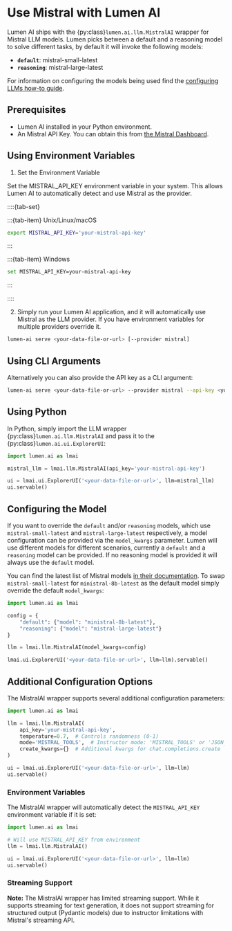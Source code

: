 # Use Mistral with Lumen AI

Lumen AI ships with the {py:class}`lumen.ai.llm.MistralAI` wrapper for Mistral LLM models. Lumen picks between a default and a reasoning model to solve different tasks, by default it will invoke the following models:

- **`default`**: mistral-small-latest
- **`reasoning`**: mistral-large-latest

For information on configuring the models being used find the [configuring LLMs how-to guide](configure.md).

## Prerequisites

- Lumen AI installed in your Python environment.
- An Mistral API Key. You can obtain this from [the Mistral Dashboard](https://console.mistral.ai/api-keys/).

## Using Environment Variables

1. Set the Environment Variable

Set the MISTRAL_API_KEY environment variable in your system. This allows Lumen AI to automatically detect and use Mistral as the provider.

::::{tab-set}

:::{tab-item} Unix/Linux/macOS
```bash
export MISTRAL_API_KEY='your-mistral-api-key'
```
:::

:::{tab-item} Windows
```bash
set MISTRAL_API_KEY=your-mistral-api-key
```
:::

::::

2. Simply run your Lumen AI application, and it will automatically use Mistral as the LLM provider. If you have environment variables for multiple providers override it.

```bash
lumen-ai serve <your-data-file-or-url> [--provider mistral]
```

## Using CLI Arguments

Alternatively you can also provide the API key as a CLI argument:

```bash
lumen-ai serve <your-data-file-or-url> --provider mistral --api-key <your-mistral-api-key>
```

## Using Python

In Python, simply import the LLM wrapper {py:class}`lumen.ai.llm.MistralAI` and pass it to the {py:class}`lumen.ai.ui.ExplorerUI`:

```python
import lumen.ai as lmai

mistral_llm = lmai.llm.MistralAI(api_key='your-mistral-api-key')

ui = lmai.ui.ExplorerUI('<your-data-file-or-url>', llm=mistral_llm)
ui.servable()
```

## Configuring the Model

If you want to override the `default` and/or `reasoning` models, which use `mistral-small-latest` and `mistral-large-latest` respectively, a model configuration can be provided via the `model_kwargs` parameter. Lumen will use different models for different scenarios, currently a `default` and a `reasoning` model can be provided. If no reasoning model is provided it will always use the `default` model.

You can find the latest list of Mistral models [in their documentation](https://docs.mistral.ai/getting-started/models/models_overview/). To swap `mistral-small-latest` for `ministral-8b-latest` as the default model simply override the default `model_kwargs`:

```python
import lumen.ai as lmai

config = {
    "default": {"model": "ministral-8b-latest"},
    "reasoning": {"model": "mistral-large-latest"}
}

llm = lmai.llm.MistralAI(model_kwargs=config)

lmai.ui.ExplorerUI('<your-data-file-or-url>', llm=llm).servable()
```

## Additional Configuration Options

The MistralAI wrapper supports several additional configuration parameters:

```python
import lumen.ai as lmai

llm = lmai.llm.MistralAI(
    api_key='your-mistral-api-key',
    temperature=0.7,  # Controls randomness (0-1)
    mode='MISTRAL_TOOLS',  # Instructor mode: 'MISTRAL_TOOLS' or 'JSON_SCHEMA'
    create_kwargs={}  # Additional kwargs for chat.completions.create
)

ui = lmai.ui.ExplorerUI('<your-data-file-or-url>', llm=llm)
ui.servable()
```

### Environment Variables

The MistralAI wrapper will automatically detect the `MISTRAL_API_KEY` environment variable if it is set:

```python
import lumen.ai as lmai

# Will use MISTRAL_API_KEY from environment
llm = lmai.llm.MistralAI()

ui = lmai.ui.ExplorerUI('<your-data-file-or-url>', llm=llm)
ui.servable()
```

### Streaming Support

**Note:** The MistralAI wrapper has limited streaming support. While it supports streaming for text generation, it does not support streaming for structured output (Pydantic models) due to instructor limitations with Mistral's streaming API.
